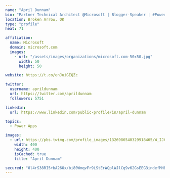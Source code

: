 ```yaml
---
name: "April Dunnam"
bio: "Partner Technical Architect @Microsoft | Blogger-Speaker | #PowerApps, #PowerAutomate, #Office365, #SharePoint | #WIT | #Karaoke Queen"
location: Broken Arrow, OK
type: "profile"
heat: 71

affiliation:
  name: Microsoft
  domain: microsoft.com
  images:
    - url: "/assets/images/organizations/microsoft.com-50x50.jpg"
      width: 50
      height: 50

website: https://t.co/enJuiGEQZc

twitter:
  username: aprildunnam
  url: https://twitter.com/aprildunnam
  followers: 5751

linkedin:
  url: https://www.linkedin.com/public-profile/in/april-dunnam

topics:
  - Power Apps

images:
  - url: https://pbs.twimg.com/profile_images/1326986540329918465/W_IJ6Ih2_400x400.jpg
    width: 400
    height: 400
    isCached: true
    title: "April Dunnam"

secured: "0l4rS38RI5+bA26Ox/bi80WmqvFr9LStErWQplWJlCq9v62GsEEG3indefMHBH0nc/ASYaOEDOJ3qKWM8aT5ybO+pFPuU/JImM2feJ2YUZyC7xH7tL/zo8eJQvo/FVqFuXEo+kTAoh3tvpFqv125wD6uredP4cx/8YeVAo6AnSB4qrtQYNmFolo9O4vSaNOG5dB2vJPAhX1mAHRMYTSmzfFiweVINm9Mrb9XRfxCBll0KrXYfXJY14vnTBLUZHxr41sjvu4dHkSJ5xOAsaueQHpPHbsmxF5+cS2TbgaMJyiIfyj0McDgFjlvIhtA48q9lUqGE5XlHpeTt11O5m1Q4VVAFAaZntXlgPmH34O/j1tcuNNdK8n4zTvNkXzWNrQ8Nm1PDSIaHgR+LyCK17VXACJ8TA/KTF722hb9m+BFOWk=;cZFA7Q59iqS7FXESyBmpzw=="
---
```


